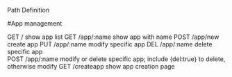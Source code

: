Path Definition

#App management

GET /	show app list
GET /app/:name	show app with name 
POST /app/new	create app
PUT /app/:name  modify specific app
DEL /app/:name  delete specific app  
POST /app/:name modify or delete specific app; include {del:true} to delete, otherwise modify
GET /createapp show app creation page